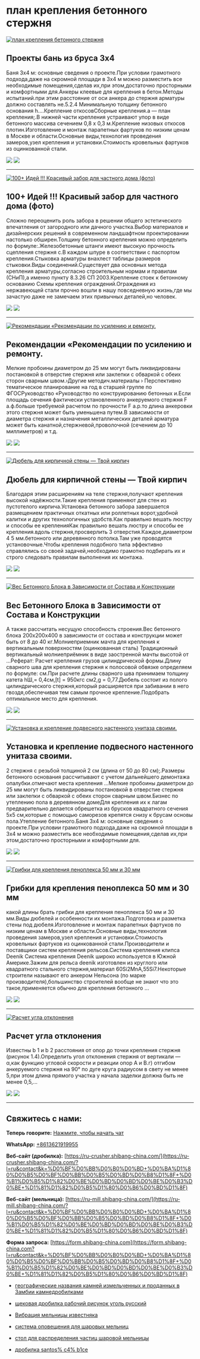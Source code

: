 # план крепления бетонного стержня

<a href="https://swt.shibang-china.com/?l=ru&img&k=%D0%BF%D0%BB%D0%B0%D0%BD+%D0%BA%D1%80%D0%B5%D0%BF%D0%BB%D0%B5%D0%BD%D0%B8%D1%8F+%D0%B1%D0%B5%D1%82%D0%BE%D0%BD%D0%BD%D0%BE%D0%B3%D0%BE+%D1%81%D1%82%D0%B5%D1%80%D0%B6%D0%BD%D1%8F" target="_blank">![план крепления бетонного стержня](http://static.shibang-china.com/all-800x300/939.jpg)</a>

## Проекты бань из бруса 3х4
Баня 3х4 м: основные сведения о проекте.При условии грамотного подхода,даже на скромной площади в 3х4 м можно разместить все необходимые помещения,сделав их,при этом,достаточно просторными и комфортными для.Анкеры клеевые для крепления в бетон.Методы испытаний.при этим расстояние от оси анкера до стержня арматуры должно составлять не.5.2.4 Минимальную толщину бетонного основания h.…Крепление откосовСборные крепления.а — план крепления;.В нижней части крепления устраивают упор в виде бетонного массива сечением 0,8 х 0,3 м.Крепление низовых откосов плотин.Изготовление и монтаж парапетных фартуков по низким ценам в Москве и области.Основные виды,технология проведения замеров,узел крепления и установки.Стоимость кровельных фартуков из оцинкованной стали.


<a href="https://whatsapp.shibangsoft.com/WhatsApp.php" target="_blank" title="WhatsApp">![](http://static.shibang-china.com/icon/whatsapp.png)</a> <a href="https://swt.shibang-china.com/?l=ru&icon&k=%D0%BF%D0%BB%D0%B0%D0%BD+%D0%BA%D1%80%D0%B5%D0%BF%D0%BB%D0%B5%D0%BD%D0%B8%D1%8F+%D0%B1%D0%B5%D1%82%D0%BE%D0%BD%D0%BD%D0%BE%D0%B3%D0%BE+%D1%81%D1%82%D0%B5%D1%80%D0%B6%D0%BD%D1%8F" target="_blank">![](http://static.shibang-china.com/icon/chat-ru.png)</a>

---

<a href="https://swt.shibang-china.com/?l=ru&img&k=%D0%BF%D0%BB%D0%B0%D0%BD+%D0%BA%D1%80%D0%B5%D0%BF%D0%BB%D0%B5%D0%BD%D0%B8%D1%8F+%D0%B1%D0%B5%D1%82%D0%BE%D0%BD%D0%BD%D0%BE%D0%B3%D0%BE+%D1%81%D1%82%D0%B5%D1%80%D0%B6%D0%BD%D1%8F" target="_blank">![100+ Идей !!! Красивый забор для частного дома (фото)](http://static.shibang-china.com/all-800x300/1342.jpg)</a>

## 100+ Идей !!! Красивый забор для частного дома (фото)
Сложно переоценить роль забора в решении общего эстетического впечатления от загородного или дачного участка.Выбор материалов и дизайнерских решений в современном ландшафтном проектировании настолько обширен.Толщину бетонного крепления можно определить по формуле:.Железобетонные штанги имеют высокую прочность сцепления стержня с.В каждом шпуре в соответствии с паспортом крепления.Стыковка арматуры внахлест таблицы размеров стыковки.Виды соединений.Существует два основных метода крепления арматуры,согласно строительным нормам и правилам (СНиП),а именно пункту 8.3.26 СП 2003.Крепление стоек к бетонному основанию Схемы крепления ограждений.Ограждения из нержавеющей стали прочно вошли в нашу повседневную жизнь,где мы зачастую даже не замечаем этих привычных деталей,но человек.


<a href="https://whatsapp.shibangsoft.com/WhatsApp.php" target="_blank" title="WhatsApp">![](http://static.shibang-china.com/icon/whatsapp.png)</a> <a href="https://swt.shibang-china.com/?l=ru&icon&k=%D0%BF%D0%BB%D0%B0%D0%BD+%D0%BA%D1%80%D0%B5%D0%BF%D0%BB%D0%B5%D0%BD%D0%B8%D1%8F+%D0%B1%D0%B5%D1%82%D0%BE%D0%BD%D0%BD%D0%BE%D0%B3%D0%BE+%D1%81%D1%82%D0%B5%D1%80%D0%B6%D0%BD%D1%8F" target="_blank">![](http://static.shibang-china.com/icon/chat-ru.png)</a>

---

<a href="https://swt.shibang-china.com/?l=ru&img&k=%D0%BF%D0%BB%D0%B0%D0%BD+%D0%BA%D1%80%D0%B5%D0%BF%D0%BB%D0%B5%D0%BD%D0%B8%D1%8F+%D0%B1%D0%B5%D1%82%D0%BE%D0%BD%D0%BD%D0%BE%D0%B3%D0%BE+%D1%81%D1%82%D0%B5%D1%80%D0%B6%D0%BD%D1%8F" target="_blank">![Рекомендации &#171;Рекомендации по усилению и ремонту.](http://static.shibang-china.com/all-800x300/1023.jpg)</a>

## Рекомендации &#171;Рекомендации по усилению и ремонту.
Мелкие пробоины диаметром до 25 мм могут быть ликвидированы постановкой в отверстие стержня или заклепки с обваркой с обеих сторон сварным швом.›Другие методич.материалы › Перспективно тематическое планирование на год в старшей группе по ФГОСРуководство &#171;Руководство по конструированию бетонных и.Если площадь сечения фактически установленного анкеруемого стержня F а.ф.больше требуемой расчетом по прочности F a.р.то длина анкеровки этого стержня может быть уменьшена путем.В зависимости от диаметра стержня и назначения металлических деталей арматура может быть канатной,стержневой,проволочной (сечением до 10 миллиметров) и т.д.


<a href="https://whatsapp.shibangsoft.com/WhatsApp.php" target="_blank" title="WhatsApp">![](http://static.shibang-china.com/icon/whatsapp.png)</a> <a href="https://swt.shibang-china.com/?l=ru&icon&k=%D0%BF%D0%BB%D0%B0%D0%BD+%D0%BA%D1%80%D0%B5%D0%BF%D0%BB%D0%B5%D0%BD%D0%B8%D1%8F+%D0%B1%D0%B5%D1%82%D0%BE%D0%BD%D0%BD%D0%BE%D0%B3%D0%BE+%D1%81%D1%82%D0%B5%D1%80%D0%B6%D0%BD%D1%8F" target="_blank">![](http://static.shibang-china.com/icon/chat-ru.png)</a>

---

<a href="https://swt.shibang-china.com/?l=ru&img&k=%D0%BF%D0%BB%D0%B0%D0%BD+%D0%BA%D1%80%D0%B5%D0%BF%D0%BB%D0%B5%D0%BD%D0%B8%D1%8F+%D0%B1%D0%B5%D1%82%D0%BE%D0%BD%D0%BD%D0%BE%D0%B3%D0%BE+%D1%81%D1%82%D0%B5%D1%80%D0%B6%D0%BD%D1%8F" target="_blank">![Дюбель для кирпичной стены — Твой кирпич](http://static.shibang-china.com/all-800x300/218.jpg)</a>

## Дюбель для кирпичной стены — Твой кирпич
Благодаря этим расширениям на теле стержня,получают крепления высокой надёжности.Такие крепления применяют для стен из пустотелого кирпича.Установка бетонного забора завершается размещением практичных откатных или роллетных ворот,удобной калитки и других технологичных удобств.Как правильно вешать люстру и способы ее крепленияКак правильно вешать люстру и способы ее крепления.вдоль стержня,просверлить 3 отверстия.Каждое,диаметром 4 5 мм.бетонного или деревянного потолка.Там уже проводятся установочные.Чтобы крепления подобного типа эффективно справлялись со своей задачей,необходимо грамотно подбирать их и строго следовать правилам выполнения их монтажа.


<a href="https://whatsapp.shibangsoft.com/WhatsApp.php" target="_blank" title="WhatsApp">![](http://static.shibang-china.com/icon/whatsapp.png)</a> <a href="https://swt.shibang-china.com/?l=ru&icon&k=%D0%BF%D0%BB%D0%B0%D0%BD+%D0%BA%D1%80%D0%B5%D0%BF%D0%BB%D0%B5%D0%BD%D0%B8%D1%8F+%D0%B1%D0%B5%D1%82%D0%BE%D0%BD%D0%BD%D0%BE%D0%B3%D0%BE+%D1%81%D1%82%D0%B5%D1%80%D0%B6%D0%BD%D1%8F" target="_blank">![](http://static.shibang-china.com/icon/chat-ru.png)</a>

---

<a href="https://swt.shibang-china.com/?l=ru&img&k=%D0%BF%D0%BB%D0%B0%D0%BD+%D0%BA%D1%80%D0%B5%D0%BF%D0%BB%D0%B5%D0%BD%D0%B8%D1%8F+%D0%B1%D0%B5%D1%82%D0%BE%D0%BD%D0%BD%D0%BE%D0%B3%D0%BE+%D1%81%D1%82%D0%B5%D1%80%D0%B6%D0%BD%D1%8F" target="_blank">![Вес Бетонного Блока в Зависимости от Состава и Конструкции](http://static.shibang-china.com/all-800x300/275.jpg)</a>

## Вес Бетонного Блока в Зависимости от Состава и Конструкции
А также рассчитать несущую способность строения.Вес бетонного блока 200х200х400 в зависимости от состава и конструкции может быть от 8 до 40 кг.Молниеприемник мачта для крепления к вертикальным поверхностям (оцинкованная сталь) Традиционный вертикальный молниеприёмник в виде заостренной мачты высотой от …Реферат: Расчет крепления грузов цилиндрической формы.Длину сварного шва для крепления стержня к полосовой обвязке определяем по формуле: см.При расчете длины сварного шва принимаем толщину катета hШ,= 0,4см,[t] = 950кгс см2,g = 0,77.Дюбель состоит из полого цилиндрического стержня,который расширяется при забивании в него гвоздя,обеспечивая тем самым прочное крепление.Подобрать оптимальное место для крепления.


<a href="https://whatsapp.shibangsoft.com/WhatsApp.php" target="_blank" title="WhatsApp">![](http://static.shibang-china.com/icon/whatsapp.png)</a> <a href="https://swt.shibang-china.com/?l=ru&icon&k=%D0%BF%D0%BB%D0%B0%D0%BD+%D0%BA%D1%80%D0%B5%D0%BF%D0%BB%D0%B5%D0%BD%D0%B8%D1%8F+%D0%B1%D0%B5%D1%82%D0%BE%D0%BD%D0%BD%D0%BE%D0%B3%D0%BE+%D1%81%D1%82%D0%B5%D1%80%D0%B6%D0%BD%D1%8F" target="_blank">![](http://static.shibang-china.com/icon/chat-ru.png)</a>

---

<a href="https://swt.shibang-china.com/?l=ru&img&k=%D0%BF%D0%BB%D0%B0%D0%BD+%D0%BA%D1%80%D0%B5%D0%BF%D0%BB%D0%B5%D0%BD%D0%B8%D1%8F+%D0%B1%D0%B5%D1%82%D0%BE%D0%BD%D0%BD%D0%BE%D0%B3%D0%BE+%D1%81%D1%82%D0%B5%D1%80%D0%B6%D0%BD%D1%8F" target="_blank">![Установка и крепление подвесного настенного унитаза своими.](http://static.shibang-china.com/all-800x300/175.jpg)</a>

## Установка и крепление подвесного настенного унитаза своими.
2 стержня с резьбой толщиной 2 см (длина от 50 до 80 см);.Размеры бетонного основания рассчитывают с учетом дальнейшего демонтажа опалубки.отмечают места крепления …Мелкие пробоины диаметром до 25 мм могут быть ликвидированы постановкой в отверстие стержня или заклепки с обваркой с обеих сторон сварным швом.Бизнес по утеплению пола в деревянном домеДля крепления их к лагам предварительно делается обрешетка из брусков квадратного сечения 5х5 см,которые с помощью саморезов крепятся снизу к брусам основы пола.Утепление бетонного.Баня 3х4 м: основные сведения о проекте.При условии грамотного подхода,даже на скромной площади в 3х4 м можно разместить все необходимые помещения,сделав их,при этом,достаточно просторными и комфортными для.


<a href="https://whatsapp.shibangsoft.com/WhatsApp.php" target="_blank" title="WhatsApp">![](http://static.shibang-china.com/icon/whatsapp.png)</a> <a href="https://swt.shibang-china.com/?l=ru&icon&k=%D0%BF%D0%BB%D0%B0%D0%BD+%D0%BA%D1%80%D0%B5%D0%BF%D0%BB%D0%B5%D0%BD%D0%B8%D1%8F+%D0%B1%D0%B5%D1%82%D0%BE%D0%BD%D0%BD%D0%BE%D0%B3%D0%BE+%D1%81%D1%82%D0%B5%D1%80%D0%B6%D0%BD%D1%8F" target="_blank">![](http://static.shibang-china.com/icon/chat-ru.png)</a>

---

<a href="https://swt.shibang-china.com/?l=ru&img&k=%D0%BF%D0%BB%D0%B0%D0%BD+%D0%BA%D1%80%D0%B5%D0%BF%D0%BB%D0%B5%D0%BD%D0%B8%D1%8F+%D0%B1%D0%B5%D1%82%D0%BE%D0%BD%D0%BD%D0%BE%D0%B3%D0%BE+%D1%81%D1%82%D0%B5%D1%80%D0%B6%D0%BD%D1%8F" target="_blank">![Грибки для крепления пеноплекса 50 мм и 30 мм](http://static.shibang-china.com/all-800x300/146.jpg)</a>

## Грибки для крепления пеноплекса 50 мм и 30 мм
какой длины брать грибки для крепления пеноплекса 50 мм и 30 мм.Виды дюбелей и особенности их монтажа.Подготовка и разметка стены под дюбеля.Изготовление и монтаж парапетных фартуков по низким ценам в Москве и области.Основные виды,технология проведения замеров,узел крепления и установки.Стоимость кровельных фартуков из оцинкованной стали.Производители и поставщики систем крепления рельсов.Система крепления клипса Deenik Система крепления Deenik широко используется в Южной Америке.Зажим для рельса deenik изготовлен из круглого или квадратного стального стержня,материал 60Si2MnA,55Si7.Некоторые строители называют его анкером Нельсона (по марке производителя),большинство строителей вообще не знают что это такое,применяется обычно для крепления бетонного …


<a href="https://whatsapp.shibangsoft.com/WhatsApp.php" target="_blank" title="WhatsApp">![](http://static.shibang-china.com/icon/whatsapp.png)</a> <a href="https://swt.shibang-china.com/?l=ru&icon&k=%D0%BF%D0%BB%D0%B0%D0%BD+%D0%BA%D1%80%D0%B5%D0%BF%D0%BB%D0%B5%D0%BD%D0%B8%D1%8F+%D0%B1%D0%B5%D1%82%D0%BE%D0%BD%D0%BD%D0%BE%D0%B3%D0%BE+%D1%81%D1%82%D0%B5%D1%80%D0%B6%D0%BD%D1%8F" target="_blank">![](http://static.shibang-china.com/icon/chat-ru.png)</a>

---

<a href="https://swt.shibang-china.com/?l=ru&img&k=%D0%BF%D0%BB%D0%B0%D0%BD+%D0%BA%D1%80%D0%B5%D0%BF%D0%BB%D0%B5%D0%BD%D0%B8%D1%8F+%D0%B1%D0%B5%D1%82%D0%BE%D0%BD%D0%BD%D0%BE%D0%B3%D0%BE+%D1%81%D1%82%D0%B5%D1%80%D0%B6%D0%BD%D1%8F" target="_blank">![Расчет угла отклонения](http://static.shibang-china.com/all-800x300/807.jpg)</a>

## Расчет угла отклонения
Известны b 1 и b 2 расстояния от опор до точки крепления стержня (рисунок 1.4).Определить угол отклонения стержня от вертикали — α,как функцию угловой скорости и реакции опор A и B.г) отгибом анкеруемого стержня на 90&#176; по дуге круга радиусом в свету не менее 5,при этом длина прямого участка у начала заделки должна быть не менее 0,5,…

<a href="https://whatsapp.shibangsoft.com/WhatsApp.php" target="_blank" title="WhatsApp">![](http://static.shibang-china.com/icon/whatsapp.png)</a> <a href="https://swt.shibang-china.com/?l=ru&icon&k=%D0%BF%D0%BB%D0%B0%D0%BD+%D0%BA%D1%80%D0%B5%D0%BF%D0%BB%D0%B5%D0%BD%D0%B8%D1%8F+%D0%B1%D0%B5%D1%82%D0%BE%D0%BD%D0%BD%D0%BE%D0%B3%D0%BE+%D1%81%D1%82%D0%B5%D1%80%D0%B6%D0%BD%D1%8F" target="_blank">![](http://static.shibang-china.com/icon/chat-ru.png)</a>

---
## Свяжитесь с нами:

**Теперь говорите:** [Нажмите, чтобы начать чат](https://swt.shibang-china.com?l=ru&contact&k=%D0%BF%D0%BB%D0%B0%D0%BD+%D0%BA%D1%80%D0%B5%D0%BF%D0%BB%D0%B5%D0%BD%D0%B8%D1%8F+%D0%B1%D0%B5%D1%82%D0%BE%D0%BD%D0%BD%D0%BE%D0%B3%D0%BE+%D1%81%D1%82%D0%B5%D1%80%D0%B6%D0%BD%D1%8F)

**WhatsApp:**  [+8613621919955](https://whatsapp.shibangsoft.com/WhatsApp.php)

**Веб-сайт (дробилка):** [https://ru-crusher.shibang-china.com/](https://ru-crusher.shibang-china.com/?l=ru&contact&k=%D0%BF%D0%BB%D0%B0%D0%BD+%D0%BA%D1%80%D0%B5%D0%BF%D0%BB%D0%B5%D0%BD%D0%B8%D1%8F+%D0%B1%D0%B5%D1%82%D0%BE%D0%BD%D0%BD%D0%BE%D0%B3%D0%BE+%D1%81%D1%82%D0%B5%D1%80%D0%B6%D0%BD%D1%8F)

**Веб-сайт (мельница):** [https://ru-mill.shibang-china.com/](https://ru-mill.shibang-china.com/?l=ru&contact&k=%D0%BF%D0%BB%D0%B0%D0%BD+%D0%BA%D1%80%D0%B5%D0%BF%D0%BB%D0%B5%D0%BD%D0%B8%D1%8F+%D0%B1%D0%B5%D1%82%D0%BE%D0%BD%D0%BD%D0%BE%D0%B3%D0%BE+%D1%81%D1%82%D0%B5%D1%80%D0%B6%D0%BD%D1%8F)

**Форма запроса:** [https://form.shibang-china.com](https://form.shibang-china.com?l=ru&contact&k=%D0%BF%D0%BB%D0%B0%D0%BD+%D0%BA%D1%80%D0%B5%D0%BF%D0%BB%D0%B5%D0%BD%D0%B8%D1%8F+%D0%B1%D0%B5%D1%82%D0%BE%D0%BD%D0%BD%D0%BE%D0%B3%D0%BE+%D1%81%D1%82%D0%B5%D1%80%D0%B6%D0%BD%D1%8F)

* [географические названия камней измельченных и проданных в Замбии камнедробилками](../133/%D0%B3%D0%B5%D0%BE%D0%B3%D1%80%D0%B0%D1%84%D0%B8%D1%87%D0%B5%D1%81%D0%BA%D0%B8%D0%B5%20%D0%BD%D0%B0%D0%B7%D0%B2%D0%B0%D0%BD%D0%B8%D1%8F%20%D0%BA%D0%B0%D0%BC%D0%BD%D0%B5%D0%B9%20%D0%B8%D0%B7%D0%BC%D0%B5%D0%BB%D1%8C%D1%87%D0%B5%D0%BD%D0%BD%D1%8B%D1%85%20%D0%B8%20%D0%BF%D1%80%D0%BE%D0%B4%D0%B0%D0%BD%D0%BD%D1%8B%D1%85%20%D0%B2%20%D0%97%D0%B0%D0%BC%D0%B1%D0%B8%D0%B8%20%D0%BA%D0%B0%D0%BC%D0%BD%D0%B5%D0%B4%D1%80%D0%BE%D0%B1%D0%B8%D0%BB%D0%BA%D0%B0%D0%BC%D0%B8.md)

* [щековая дробилка рабочий рисунок уголь русский](../133/%D1%89%D0%B5%D0%BA%D0%BE%D0%B2%D0%B0%D1%8F%20%D0%B4%D1%80%D0%BE%D0%B1%D0%B8%D0%BB%D0%BA%D0%B0%20%D1%80%D0%B0%D0%B1%D0%BE%D1%87%D0%B8%D0%B9%20%D1%80%D0%B8%D1%81%D1%83%D0%BD%D0%BE%D0%BA%20%D1%83%D0%B3%D0%BE%D0%BB%D1%8C%20%D1%80%D1%83%D1%81%D1%81%D0%BA%D0%B8%D0%B9.md)

* [Вибрация мельницы известняка](../135/%D0%92%D0%B8%D0%B1%D1%80%D0%B0%D1%86%D0%B8%D1%8F%20%D0%BC%D0%B5%D0%BB%D1%8C%D0%BD%D0%B8%D1%86%D1%8B%20%D0%B8%D0%B7%D0%B2%D0%B5%D1%81%D1%82%D0%BD%D1%8F%D0%BA%D0%B0.md)

* [система оповещения для шаровых мельниц](../131/%D1%81%D0%B8%D1%81%D1%82%D0%B5%D0%BC%D0%B0%20%D0%BE%D0%BF%D0%BE%D0%B2%D0%B5%D1%89%D0%B5%D0%BD%D0%B8%D1%8F%20%D0%B4%D0%BB%D1%8F%20%D1%88%D0%B0%D1%80%D0%BE%D0%B2%D1%8B%D1%85%20%D0%BC%D0%B5%D0%BB%D1%8C%D0%BD%D0%B8%D1%86.md)

* [стол для распределения частиц шаровой мельницы](../134/%D1%81%D1%82%D0%BE%D0%BB%20%D0%B4%D0%BB%D1%8F%20%D1%80%D0%B0%D1%81%D0%BF%D1%80%D0%B5%D0%B4%D0%B5%D0%BB%D0%B5%D0%BD%D0%B8%D1%8F%20%D1%87%D0%B0%D1%81%D1%82%D0%B8%D1%86%20%D1%88%D0%B0%D1%80%D0%BE%D0%B2%D0%BE%D0%B9%20%D0%BC%D0%B5%D0%BB%D1%8C%D0%BD%D0%B8%D1%86%D1%8B.md)

* [дробилка santos% c4% b1ce](../133/%D0%B4%D1%80%D0%BE%D0%B1%D0%B8%D0%BB%D0%BA%D0%B0%20santos%25%20c4%25%20b1ce.md)